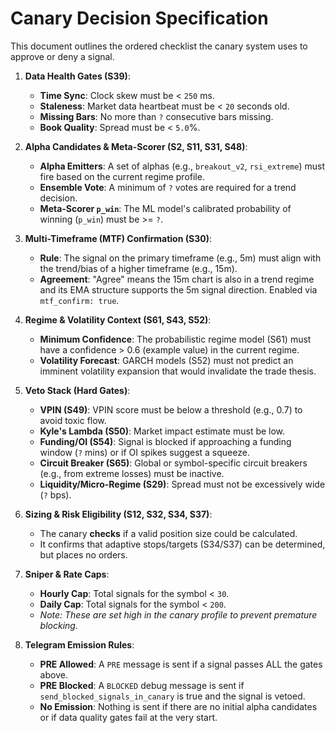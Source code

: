 
# Canary Decision Specification

This document outlines the ordered checklist the canary system uses to approve or deny a signal.

1.  **Data Health Gates (S39)**:
    *   **Time Sync**: Clock skew must be < `250` ms.
    *   **Staleness**: Market data heartbeat must be < `20` seconds old.
    *   **Missing Bars**: No more than `?` consecutive bars missing.
    *   **Book Quality**: Spread must be < `5.0`%.

2.  **Alpha Candidates & Meta-Scorer (S2, S11, S31, S48)**:
    *   **Alpha Emitters**: A set of alphas (e.g., `breakout_v2`, `rsi_extreme`) must fire based on the current regime profile.
    *   **Ensemble Vote**: A minimum of `?` votes are required for a trend decision.
    *   **Meta-Scorer `p_win`**: The ML model's calibrated probability of winning (`p_win`) must be >= `?`.

3.  **Multi-Timeframe (MTF) Confirmation (S30)**:
    *   **Rule**: The signal on the primary timeframe (e.g., 5m) must align with the trend/bias of a higher timeframe (e.g., 15m).
    *   **Agreement**: "Agree" means the 15m chart is also in a trend regime and its EMA structure supports the 5m signal direction. Enabled via `mtf_confirm: true`.

4.  **Regime & Volatility Context (S61, S43, S52)**:
    *   **Minimum Confidence**: The probabilistic regime model (S61) must have a confidence > 0.6 (example value) in the current regime.
    *   **Volatility Forecast**: GARCH models (S52) must not predict an imminent volatility expansion that would invalidate the trade thesis.

5.  **Veto Stack (Hard Gates)**:
    *   **VPIN (S49)**: VPIN score must be below a threshold (e.g., 0.7) to avoid toxic flow.
    *   **Kyle's Lambda (S50)**: Market impact estimate must be low.
    *   **Funding/OI (S54)**: Signal is blocked if approaching a funding window (`?` mins) or if OI spikes suggest a squeeze.
    *   **Circuit Breaker (S65)**: Global or symbol-specific circuit breakers (e.g., from extreme losses) must be inactive.
    *   **Liquidity/Micro-Regime (S29)**: Spread must not be excessively wide (`?` bps).

6.  **Sizing & Risk Eligibility (S12, S32, S34, S37)**:
    *   The canary **checks** if a valid position size could be calculated.
    *   It confirms that adaptive stops/targets (S34/S37) can be determined, but places no orders.

7.  **Sniper & Rate Caps**:
    *   **Hourly Cap**: Total signals for the symbol < `30`.
    *   **Daily Cap**: Total signals for the symbol < `200`.
    *   *Note: These are set high in the canary profile to prevent premature blocking.*

8.  **Telegram Emission Rules**:
    *   **PRE Allowed**: A `PRE` message is sent if a signal passes ALL the gates above.
    *   **PRE Blocked**: A `BLOCKED` debug message is sent if `send_blocked_signals_in_canary` is true and the signal is vetoed.
    *   **No Emission**: Nothing is sent if there are no initial alpha candidates or if data quality gates fail at the very start.

